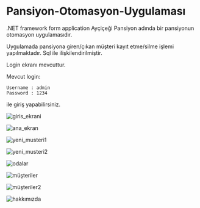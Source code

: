 # Pansiyon-Otomasyon-Uygulaması
.NET framework form application
Ayçiçeği Pansiyon adında bir pansiyonun otomasyon uygulamasıdır.


Uygulamada pansiyona giren/çıkan müşteri kayıt etme/silme işlemi yapılmaktadır.
Sql ile ilişkilendirilmiştir.


Login ekranı mevcuttur.

Mevcut login:

    Username : admin
    Password : 1234
   
ile giriş yapabilirsiniz.



![giris_ekrani](https://user-images.githubusercontent.com/77030797/157952494-3440782d-c33e-410d-89e9-b1a390e84b5b.jpg)


![ana_ekran](https://user-images.githubusercontent.com/77030797/157952536-3c700a46-82d3-4cc9-b4ff-69eca69fb477.jpg)


![yeni_musteri1](https://user-images.githubusercontent.com/77030797/157952778-aea83865-3ac1-488d-9397-33c841e3ff0f.jpg)


![yeni_musteri2](https://user-images.githubusercontent.com/77030797/157952803-f1fc2c0b-5ab5-4901-97b0-a6abd339d2e1.jpg)


![odalar](https://user-images.githubusercontent.com/77030797/157952844-c2a92de4-68e7-4dbc-8c5b-ded81703ae33.jpg)


![müşteriler](https://user-images.githubusercontent.com/77030797/157952871-371814e2-cf7f-49b9-aacc-0f8c26980d03.jpg)


![müşteriler2](https://user-images.githubusercontent.com/77030797/157952906-5d16b0c2-7561-437d-97bc-f8ebda6ff9d7.jpg)


![hakkımızda](https://user-images.githubusercontent.com/77030797/157953019-7c8214bc-8bfe-483f-8622-b6b8853f296d.jpg)
